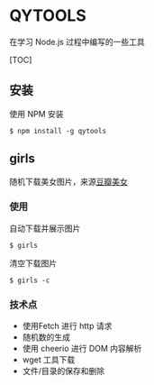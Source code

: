 # QYTOOLS

在学习 Node.js 过程中编写的一些工具

[TOC]

## 安装

使用 NPM 安装

```
$ npm install -g qytools
```

## girls

随机下载美女图片，来源[豆瓣美女](http://www.dbmeinv.com)

### 使用

自动下载并展示图片

```
$ girls
```

清空下载图片

```
$ girls -c
```

### 技术点

* 使用Fetch 进行 http 请求
* 随机数的生成
* 使用 cheerio 进行 DOM 内容解析
* wget 工具下载
* 文件/目录的保存和删除
